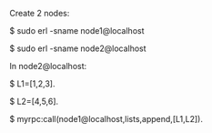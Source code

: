 Create 2 nodes:

$ sudo erl -sname node1@localhost

$ sudo erl -sname node2@localhost

In node2@localhost:

$ L1=[1,2,3].

$ L2=[4,5,6].

$ myrpc:call(node1@localhost,lists,append,[L1,L2]).
